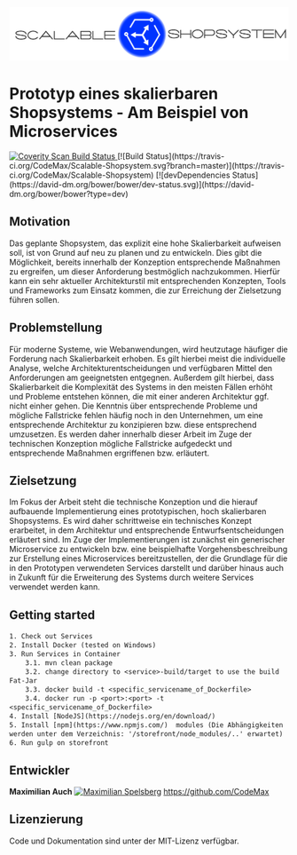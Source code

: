 ![Logo](./img/header_light.png)

# Prototyp eines skalierbaren Shopsystems - Am Beispiel von Microservices  
<a href="https://scan.coverity.com/projects/codemax-scalable-shopsystem">
  <img alt="Coverity Scan Build Status"
       src="https://scan.coverity.com/projects/9743/badge.svg"/>
</a>
[![Build Status](https://travis-ci.org/CodeMax/Scalable-Shopsystem.svg?branch=master)](https://travis-ci.org/CodeMax/Scalable-Shopsystem)
[![devDependencies Status](https://david-dm.org/bower/bower/dev-status.svg)](https://david-dm.org/bower/bower?type=dev)

## Motivation
Das geplante Shopsystem, das explizit eine hohe Skalierbarkeit aufweisen soll, ist von Grund auf neu zu planen und zu entwickeln. Dies gibt die Möglichkeit, bereits innerhalb der Konzeption entsprechende Maßnahmen zu ergreifen, um dieser Anforderung bestmöglich nachzukommen. Hierfür kann ein sehr aktueller Architekturstil mit entsprechenden Konzepten, Tools und Frameworks zum Einsatz kommen, die zur Erreichung der Zielsetzung führen sollen.

## Problemstellung
Für moderne Systeme, wie Webanwendungen, wird heutzutage häufiger die Forderung nach Skalierbarkeit erhoben. Es gilt hierbei meist die individuelle Analyse, welche Architekturentscheidungen und verfügbaren Mittel den Anforderungen am geeignetsten entgegnen. Außerdem gilt hierbei, dass Skalierbarkeit die Komplexität des Systems in den meisten Fällen erhöht und Probleme entstehen können, die mit einer anderen Architektur ggf. nicht einher gehen. Die Kenntnis über entsprechende Probleme und mögliche Fallstricke fehlen häufig noch in den Unternehmen, um eine entsprechende Architektur zu konzipieren bzw. diese entsprechend umzusetzen. Es werden daher innerhalb dieser Arbeit im Zuge der technischen Konzeption mögliche Fallstricke aufgedeckt und entsprechende Maßnahmen ergriffenen bzw. erläutert.

## Zielsetzung
Im Fokus der Arbeit steht die technische Konzeption und die hierauf aufbauende Implementierung eines prototypischen, hoch skalierbaren Shopsystems. Es wird daher schrittweise ein technisches Konzept erarbeitet, in dem Architektur und entsprechende Entwurfsentscheidungen erläutert sind. Im Zuge der Implementierungen ist zunächst ein generischer Microservice zu entwickeln bzw. eine beispielhafte Vorgehensbeschreibung zur Erstellung eines Microservices bereitzustellen, der die Grundlage für die in den Prototypen verwendeten Services darstellt und darüber hinaus auch in Zukunft für die Erweiterung des Systems durch weitere Services verwendet werden kann. 

## Getting started
    1. Check out Services
    2. Install Docker (tested on Windows)
    3. Run Services in Container
        3.1. mvn clean package
        3.2. change directory to <service>-build/target to use the build Fat-Jar
        3.3. docker build -t <specific_servicename_of_Dockerfile>
        3.4. docker run -p <port>:<port> -t <specific_servicename_of_Dockerfile>
    4. Install [NodeJS](https://nodejs.org/en/download/)
    5. Install [npm](https://www.npmjs.com/)  modules (Die Abhängigkeiten werden unter dem Verzeichnis: '/storefront/node_modules/..' erwartet)
    6. Run gulp on storefront
    
## Entwickler
  **Maximilian Auch** 
  <a href="http://www.xing.com/profile/Maximilian_Spelsberg" target="_blank" rel="me"><img src="http://www.xing.com/img/buttons/1_de_btn.gif" width="85" height="23" alt="Maximilian Spelsberg"></a>
<https://github.com/CodeMax>

## Lizenzierung
Code und Dokumentation sind unter der MIT-Lizenz verfügbar.